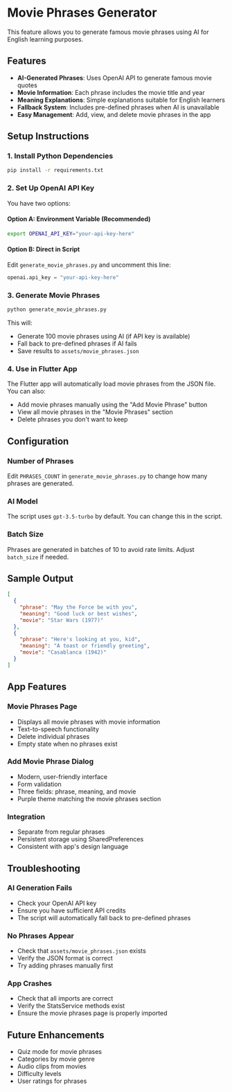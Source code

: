 # Movie Phrases Generator

This feature allows you to generate famous movie phrases using AI for English learning purposes.

## Features

- **AI-Generated Phrases**: Uses OpenAI API to generate famous movie quotes
- **Movie Information**: Each phrase includes the movie title and year
- **Meaning Explanations**: Simple explanations suitable for English learners
- **Fallback System**: Includes pre-defined phrases when AI is unavailable
- **Easy Management**: Add, view, and delete movie phrases in the app

## Setup Instructions

### 1. Install Python Dependencies

```bash
pip install -r requirements.txt
```

### 2. Set Up OpenAI API Key

You have two options:

#### Option A: Environment Variable (Recommended)
```bash
export OPENAI_API_KEY="your-api-key-here"
```

#### Option B: Direct in Script
Edit `generate_movie_phrases.py` and uncomment this line:
```python
openai.api_key = "your-api-key-here"
```

### 3. Generate Movie Phrases

```bash
python generate_movie_phrases.py
```

This will:
- Generate 100 movie phrases using AI (if API key is available)
- Fall back to pre-defined phrases if AI fails
- Save results to `assets/movie_phrases.json`

### 4. Use in Flutter App

The Flutter app will automatically load movie phrases from the JSON file. You can also:
- Add movie phrases manually using the "Add Movie Phrase" button
- View all movie phrases in the "Movie Phrases" section
- Delete phrases you don't want to keep

## Configuration

### Number of Phrases
Edit `PHRASES_COUNT` in `generate_movie_phrases.py` to change how many phrases are generated.

### AI Model
The script uses `gpt-3.5-turbo` by default. You can change this in the script.

### Batch Size
Phrases are generated in batches of 10 to avoid rate limits. Adjust `batch_size` if needed.

## Sample Output

```json
[
  {
    "phrase": "May the Force be with you",
    "meaning": "Good luck or best wishes",
    "movie": "Star Wars (1977)"
  },
  {
    "phrase": "Here's looking at you, kid",
    "meaning": "A toast or friendly greeting",
    "movie": "Casablanca (1942)"
  }
]
```

## App Features

### Movie Phrases Page
- Displays all movie phrases with movie information
- Text-to-speech functionality
- Delete individual phrases
- Empty state when no phrases exist

### Add Movie Phrase Dialog
- Modern, user-friendly interface
- Form validation
- Three fields: phrase, meaning, and movie
- Purple theme matching the movie phrases section

### Integration
- Separate from regular phrases
- Persistent storage using SharedPreferences
- Consistent with app's design language

## Troubleshooting

### AI Generation Fails
- Check your OpenAI API key
- Ensure you have sufficient API credits
- The script will automatically fall back to pre-defined phrases

### No Phrases Appear
- Check that `assets/movie_phrases.json` exists
- Verify the JSON format is correct
- Try adding phrases manually first

### App Crashes
- Check that all imports are correct
- Verify the StatsService methods exist
- Ensure the movie phrases page is properly imported

## Future Enhancements

- Quiz mode for movie phrases
- Categories by movie genre
- Audio clips from movies
- Difficulty levels
- User ratings for phrases 